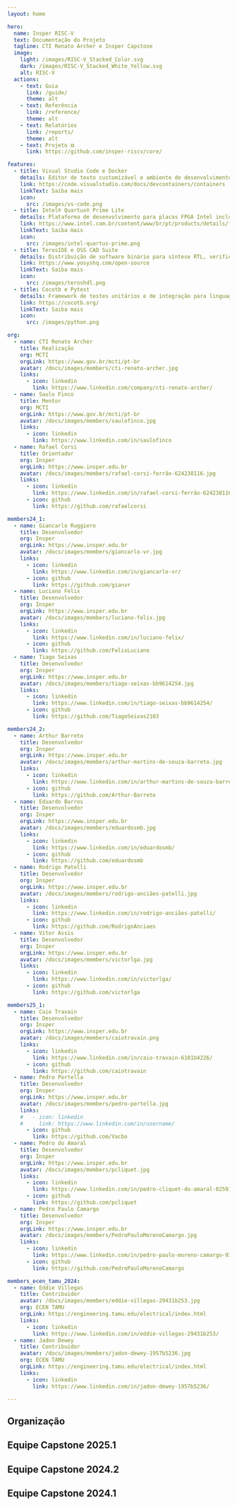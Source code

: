 ```yaml
---
layout: home

hero:
  name: Insper RISC-V
  text: Documentação do Projeto
  tagline: CTI Renato Archer e Insper Capstone
  image:
    light: /images/RISC-V_Stacked_Color.svg
    dark: /images/RISC-V_Stacked_White_Yellow.svg
    alt: RISC-V
  actions:
    - text: Guia
      link: /guide/
      theme: alt
    - text: Referência
      link: /reference/
      theme: alt
    - text: Relatórios
      link: /reports/
      theme: alt
    - text: Projeto ⧉
      link: https://github.com/insper-riscv/core/

features:
  - title: Visual Studio Code e Docker
    details: Editor de texto customizável e ambiente de desenvolvimento conteinerizado pré-configurado.
    link: https://code.visualstudio.com/docs/devcontainers/containers
    linkText: Saiba mais
    icon:
      src: /images/vs-code.png
  - title: Intel® Quartus® Prime Lite
    details: Plataforma de desenvolvimento para placas FPGA Intel inclusa programável por servidor JTAG.
    link: https://www.intel.com.br/content/www/br/pt/products/details/fpga/development-tools/quartus-prime.html
    linkText: Saiba mais
    icon:
      src: /images/intel-quartus-prime.png
  - title: TerosIDE e OSS CAD Suite
    details: Distribuição de software binário para síntese RTL, verificação formal de hardware, programação FPGA, testes e mais.
    link: https://www.yosyshq.com/open-source
    linkText: Saiba mais
    icon:
      src: /images/teroshdl.png
  - title: Cocotb e Pytest
    details: Framework de testes unitários e de integração para linguagens HDL com visualização de síntese e simulação
    link: https://cocotb.org/
    linkText: Saiba mais
    icon:
      src: /images/python.png

org:
  - name: CTI Renato Archer
    title: Realização
    org: MCTI
    orgLink: https://www.gov.br/mcti/pt-br
    avatar: /docs/images/members/cti-renato-archer.jpg
    links:
      - icon: linkedin
        link: https://www.linkedin.com/company/cti-renato-archer/
  - name: Saulo Finco
    title: Mentor
    org: MCTI
    orgLink: https://www.gov.br/mcti/pt-br
    avatar: /docs/images/members/saulofinco.jpg
    links:
      - icon: linkedin
        link: https://www.linkedin.com/in/saulofinco
  - name: Rafael Corsi
    title: Orientador
    org: Insper
    orgLink: https://www.insper.edu.br
    avatar: /docs/images/members/rafael-corsi-ferrão-624238116.jpg
    links:
      - icon: linkedin
        link: https://www.linkedin.com/in/rafael-corsi-ferrão-624238116/
      - icon: github
        link: https://github.com/rafaelcorsi

members24_1:
  - name: Giancarlo Ruggiero
    title: Desenvolvedor
    org: Insper
    orgLink: https://www.insper.edu.br
    avatar: /docs/images/members/giancarlo-vr.jpg
    links:
      - icon: linkedin
        link: https://www.linkedin.com/in/giancarlo-vr/
      - icon: github
        link: https://github.com/gianvr
  - name: Luciano Felix
    title: Desenvolvedor
    org: Insper
    orgLink: https://www.insper.edu.br
    avatar: /docs/images/members/luciano-felix.jpg
    links:
      - icon: linkedin
        link: https://www.linkedin.com/in/luciano-felix/
      - icon: github
        link: https://github.com/FelixLuciano
  - name: Tiago Seixas
    title: Desenvolvedor
    org: Insper
    orgLink: https://www.insper.edu.br
    avatar: /docs/images/members/tiago-seixas-bb9614254.jpg
    links:
      - icon: linkedin
        link: https://www.linkedin.com/in/tiago-seixas-bb9614254/
      - icon: github
        link: https://github.com/TiagoSeixas2103

members24_2:
  - name: Arthur Barreto
    title: Desenvolvedor
    org: Insper
    orgLink: https://www.insper.edu.br
    avatar: /docs/images/members/arthur-martins-de-souza-barreto.jpg
    links:
      - icon: linkedin
        link: https://www.linkedin.com/in/arthur-martins-de-souza-barreto/
      - icon: github
        link: https://github.com/Arthur-Barreto
  - name: Eduardo Barros
    title: Desenvolvedor
    org: Insper
    orgLink: https://www.insper.edu.br
    avatar: /docs/images/members/eduardosmb.jpg
    links:
      - icon: linkedin
        link: https://www.linkedin.com/in/eduardosmb/
      - icon: github
        link: https://github.com/eduardosmb
  - name: Rodrigo Patelli
    title: Desenvolvedor
    org: Insper
    orgLink: https://www.insper.edu.br
    avatar: /docs/images/members/rodrigo-anciães-patelli.jpg
    links:
      - icon: linkedin
        link: https://www.linkedin.com/in/rodrigo-anciães-patelli/
      - icon: github
        link: https://github.com/RodrigoAnciaes
  - name: Vitor Assis
    title: Desenvolvedor
    org: Insper
    orgLink: https://www.insper.edu.br
    avatar: /docs/images/members/victorlga.jpg
    links:
      - icon: linkedin
        link: https://www.linkedin.com/in/victorlga/
      - icon: github
        link: https://github.com/victorlga

members25_1:
  - name: Caio Travain
    title: Desenvolvedor
    org: Insper
    orgLink: https://www.insper.edu.br
    avatar: /docs/images/members/caiotravain.png
    links:
      - icon: linkedin
        link: https://www.linkedin.com/in/caio-travain-6101b4226/
      - icon: github
        link: https://github.com/caiotravain
  - name: Pedro Portella
    title: Desenvolvedor
    org: Insper
    orgLink: https://www.insper.edu.br
    avatar: /docs/images/members/pedro-portella.jpg
    links:
    #   - icon: linkedin
    #     link: https://www.linkedin.com/in/username/
      - icon: github
        link: https://github.com/Vacbo
  - name: Pedro do Amaral
    title: Desenvolvedor
    org: Insper
    orgLink: https://www.insper.edu.br
    avatar: /docs/images/members/pcliquet.jpg
    links:
      - icon: linkedin
        link: https://www.linkedin.com/in/pedro-cliquet-do-amaral-02591b178/
      - icon: github
        link: https://github.com/pcliquet
  - name: Pedro Paulo Camargo
    title: Desenvolvedor
    org: Insper
    orgLink: https://www.insper.edu.br
    avatar: /docs/images/members/PedroPauloMorenoCamargo.jpg
    links:
      - icon: linkedin
        link: https://www.linkedin.com/in/pedro-paulo-moreno-camargo-93945a177/
      - icon: github
        link: https://github.com/PedroPauloMorenoCamargo

members_ecen_tamu_2024:
  - name: Eddie Villegas
    title: Contribuidor
    avatar: /docs/images/members/eddie-villegas-29431b253.jpg
    org: ECEN TAMU
    orgLink: https://engineering.tamu.edu/electrical/index.html
    links:
      - icon: linkedin
        link: https://www.linkedin.com/in/eddie-villegas-29431b253/
  - name: Jadon Dewey
    title: Contribuidor
    avatar: /docs/images/members/jadon-dewey-1957b5236.jpg
    org: ECEN TAMU
    orgLink: https://engineering.tamu.edu/electrical/index.html
    links:
      - icon: linkedin
        link: https://www.linkedin.com/in/jadon-dewey-1957b5236/

---
```


<script setup>
import { VPTeamMembers } from 'vitepress/theme'
</script>

## Organização

<VPTeamMembers :members="$frontmatter.org" />

## Equipe Capstone 2025.1

<VPTeamMembers :members="$frontmatter.members25_1" size="small" />
<VPTeamMembers :members="$frontmatter.members_ecen_tamu_2024" size="small" />

## Equipe Capstone 2024.2

<VPButton theme="alt" text="Leia o paper &rarr;" href="/docs/documents/2024_2-report.pdf" />

<VPTeamMembers :members="$frontmatter.members24_2" size="small" />
<VPTeamMembers :members="$frontmatter.members_ecen_tamu_2024" size="small" />

## Equipe Capstone 2024.1

<VPButton theme="alt" text="Leia o relatório &rarr;" href="/docs/documents/2024_1-report.pdf" /> <VPButton text="Matéria oficial ⧉" href="https://www.insper.edu.br/pt/noticias/2024/5/alunos-desenvolvem-processador-para-o-ministerio-da-ciencia--tec" />

<VPTeamMembers :members="$frontmatter.members24_1" size="small" />
